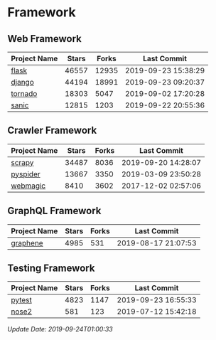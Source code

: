 # Framework

## Web Framework

| Project Name | Stars | Forks | Last Commit |
| ------------ | ----- | ----- | ----------- |
| [flask](https://github.com/pallets/flask) | 46557 | 12935 | 2019-09-23 15:38:29 |
| [django](https://github.com/django/django) | 44194 | 18991 | 2019-09-23 09:20:37 |
| [tornado](https://github.com/tornadoweb/tornado) | 18303 | 5047 | 2019-09-02 17:20:28 |
| [sanic](https://github.com/huge-success/sanic) | 12815 | 1203 | 2019-09-22 20:55:36 |

## Crawler Framework

| Project Name | Stars | Forks | Last Commit |
| ------------ | ----- | ----- | ----------- |
| [scrapy](https://github.com/scrapy/scrapy) | 34487 | 8036 | 2019-09-20 14:28:07 |
| [pyspider](https://github.com/binux/pyspider) | 13667 | 3350 | 2019-03-09 23:50:28 |
| [webmagic](https://github.com/code4craft/webmagic) | 8410 | 3602 | 2017-12-02 02:57:06 |

## GraphQL Framework

| Project Name | Stars | Forks | Last Commit |
| ------------ | ----- | ----- | ----------- |
| [graphene](https://github.com/graphql-python/graphene) | 4985 | 531 | 2019-08-17 21:07:53 |

## Testing Framework

| Project Name | Stars | Forks | Last Commit |
| ------------ | ----- | ----- | ----------- |
| [pytest](https://github.com/pytest-dev/pytest) | 4823 | 1147 | 2019-09-23 16:55:33 |
| [nose2](https://github.com/nose-devs/nose2) | 581 | 123 | 2019-07-12 15:42:18 |

*Update Date: 2019-09-24T01:00:33*
